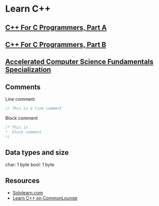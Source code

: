 # Learn C++

## [C++ For C Programmers, Part A](https://www.coursera.org/learn/c-plus-plus-a/)
## [C++ For C Programmers, Part B](https://www.coursera.org/learn/c-plus-plus-b/)
## [Accelerated Computer Science Fundamentals Specialization](https://www.coursera.org/specializations/cs-fundamentals)


## Comments
Line comment
```C++
// This is a line comment
```
Block comment
```C++
/* This is
*  block comment
*/
```

## Data types and size
char: 1 byte
bool: 1 byte



## Resources
- [Sololearn.com](https://sololearn.com)
- [Learn C++ on CommonLounge](https://www.commonlounge.com/discussion/b7d5d197ea274a0f83eee5c1c9d17e8c/)
